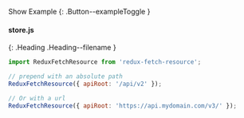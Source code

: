 
Show Example
{: .Button--exampleToggle }

<div markdown="1" >

#### store.js
{: .Heading .Heading--filename }

~~~ javascript
import ReduxFetchResource from 'redux-fetch-resource';

// prepend with an absolute path
ReduxFetchResource({ apiRoot: '/api/v2' });

// Or with a url
ReduxFetchResource({ apiRoot: 'https://api.mydomain.com/v3/' });

~~~

</div>
